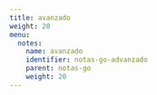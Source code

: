 ```yaml
---
title: avanzado
weight: 20
menu:
  notes:
    name: avanzado
    identifier: notas-go-advanzado
    parent: notas-go
    weight: 20
---
```

